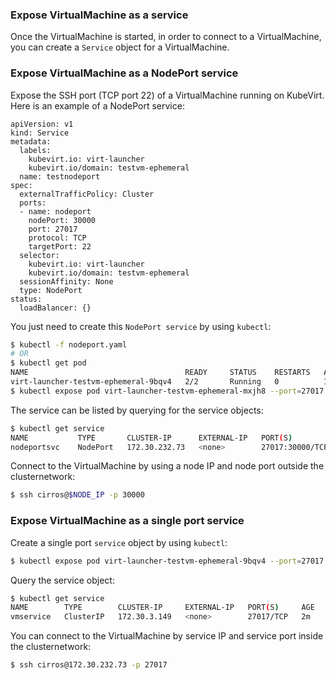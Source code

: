 ### Expose VirtualMachine as a service

Once the VirtualMachine is started, in order to connect to a VirtualMachine, you can create a `Service` object for a VirtualMachine.

### Expose VirtualMachine as a NodePort service                                                                                                                                               

Expose the SSH port (TCP port 22) of a VirtualMachine running on KubeVirt. Here is an example of a NodePort service:

```
apiVersion: v1
kind: Service
metadata:
  labels:
    kubevirt.io: virt-launcher
    kubevirt.io/domain: testvm-ephemeral
  name: testnodeport
spec:
  externalTrafficPolicy: Cluster
  ports:
  - name: nodeport
    nodePort: 30000
    port: 27017
    protocol: TCP
    targetPort: 22
  selector:
    kubevirt.io: virt-launcher
    kubevirt.io/domain: testvm-ephemeral
  sessionAffinity: None
  type: NodePort
status:
  loadBalancer: {}
```

You just need to create this `NodePort service` by using `kubectl`:

```bash
$ kubectl -f nodeport.yaml
# OR
$ kubectl get pod
NAME                                   READY     STATUS    RESTARTS   AGE
virt-launcher-testvm-ephemeral-9bqv4   2/2       Running   0          10m
$ kubectl expose pod virt-launcher-testvm-ephemeral-mxjh8 --port=27017 --target-port=22 --type=NodePort --name=nodeportsvc
```

The service can be listed by querying for the service objects:

```bash
$ kubectl get service
NAME           TYPE       CLUSTER-IP      EXTERNAL-IP   PORT(S)           AGE
nodeportsvc    NodePort   172.30.232.73   <none>        27017:30000/TCP   5m
```

Connect to the VirtualMachine by using a node IP and node port outside the clusternetwork:

```bash
$ ssh cirros@$NODE_IP -p 30000
```

### Expose VirtualMachine as a single port service

Create a single port `service` object by using `kubectl`:

```bash
$ kubectl expose pod virt-launcher-testvm-ephemeral-9bqv4 --port=27017 --target-port=22 --name=vmservice
```

Query the service object:

```bash
$ kubectl get service
NAME        TYPE        CLUSTER-IP     EXTERNAL-IP   PORT(S)     AGE
vmservice   ClusterIP   172.30.3.149   <none>        27017/TCP   2m
```

You can connect to the VirtualMachine by service IP and service port inside the clusternetwork:

```bash
$ ssh cirros@172.30.232.73 -p 27017
```                                         
